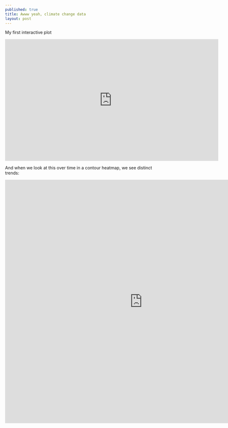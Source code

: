 ```yaml
---
published: true
title: Awww yeah, climate change data
layout: post
---
```

My first interactive plot

<iframe width="700" height="400" frameborder="0" scrolling="no" src="https://plot.ly/~MattyK8/1.embed"></iframe>

And when we look at this over time in a contour heatmap, we see distinct trends:

<iframe width="900" height="800" frameborder="0" scrolling="no" src="https://plot.ly/~MattyK8/3.embed"></iframe>